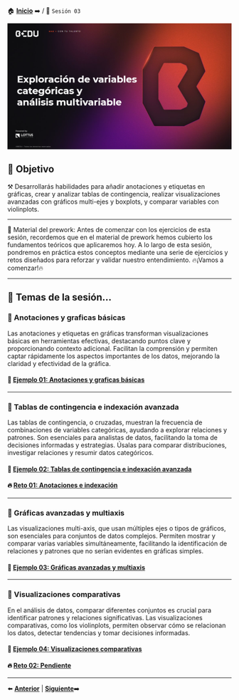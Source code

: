 🏠 [**Inicio**](../Readme.md) ➡️ / 📖 `Sesión 03`

<div align="center">
    <img src="Imagenes/S03_Bedu.png" alt="Sesion_02">
</div>

## 🎯 Objetivo

⚒️ Desarrollarás habilidades para añadir anotaciones y etiquetas en gráficas, crear y analizar tablas de contingencia, realizar visualizaciones avanzadas con gráficos multi-ejes y boxplots, y comparar variables con violinplots.

---

📘 Material del prework:
Antes de comenzar con los ejercicios de esta sesión, recordemos que en el material de prework hemos cubierto los fundamentos teóricos que aplicaremos hoy. A lo largo de esta sesión, pondremos en práctica estos conceptos mediante una serie de ejercicios y retos diseñados para reforzar y validar nuestro entendimiento. 
🔥¡Vamos a comenzar!🔥

---

## 📂 Temas de la sesión...


### 📖 Anotaciones y graficas básicas

Las anotaciones y etiquetas en gráficas transforman visualizaciones básicas en herramientas efectivas, destacando puntos clave y proporcionando contexto adicional. Facilitan la comprensión y permiten captar rápidamente los aspectos importantes de los datos, mejorando la claridad y efectividad de la gráfica.

#### 📜 **[Ejemplo 01: Anotaciones y graficas básicas](Ejemplo-01/Readme.md)**

---

### 📖 Tablas de contingencia e indexación avanzada

Las tablas de contingencia, o cruzadas, muestran la frecuencia de combinaciones de variables categóricas, ayudando a explorar relaciones y patrones. Son esenciales para analistas de datos, facilitando la toma de decisiones informadas y estrategias. Úsalas para comparar distribuciones, investigar relaciones y resumir datos categóricos.

#### 📜 **[Ejemplo 02: Tablas de contingencia e indexación avanzada](Ejemplo-02/Readme.md)**
#### 🔥 **[Reto 01: Anotaciones e indexación](Reto-01/Readme.md)**

---

### 📖 Gráficas avanzadas y multiaxis

Las visualizaciones multi-axis, que usan múltiples ejes o tipos de gráficos, son esenciales para conjuntos de datos complejos. Permiten mostrar y comparar varias variables simultáneamente, facilitando la identificación de relaciones y patrones que no serían evidentes en gráficas simples.

#### 📜 **[Ejemplo 03: Gráficas avanzadas y multiaxis](Ejemplo-03/Readme.md)**


---

### 📖 Visualizaciones comparativas

En el análisis de datos, comparar diferentes conjuntos es crucial para identificar patrones y relaciones significativas. Las visualizaciones comparativas, como los violinplots, permiten observar cómo se relacionan los datos, detectar tendencias y tomar decisiones informadas.

#### 📜 **[Ejemplo 04: Visualizaciones comparativas](Ejemplo-04/Readme.md)**
#### 🔥 **[Reto 02: Pendiente](Reto-02/Readme.md)**

---


⬅️ [**Anterior**](../Sesion-01/Readme.md) | [**Siguiente**](../Sesion-03/Readme.md)➡️
